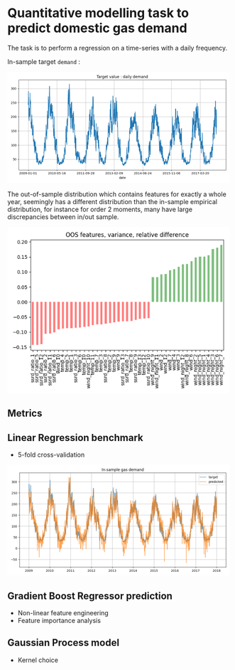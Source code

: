 # Quantitative modelling task to predict domestic gas demand

The task is to perform a regression on a time-series
with a daily frequency.

In-sample target `demand` :

<img src="img/train_demand.png" width="500px" />

The out-of-sample distribution 
which contains features for exactly a whole year,
seemingly has a different distribution than the in-sample 
empirical distribution, for instance for order 2 moments,
many have large discrepancies between in/out sample. 

<img src="img/oos_var_diff.png" width="500px" />


## Metrics 

## Linear Regression benchmark

- 5-fold cross-validation 


<img src="img/linear_prediction.png" width="500px" />


## Gradient Boost Regressor prediction

- Non-linear feature engineering
- Feature importance analysis

## Gaussian Process model

- Kernel choice

